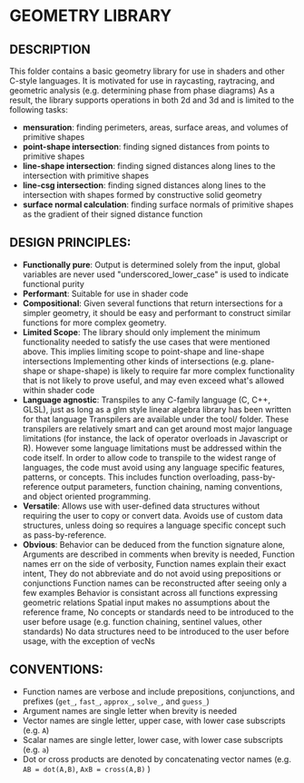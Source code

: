 # GEOMETRY LIBRARY

## DESCRIPTION
This folder contains a basic geometry library for use in shaders and other C-style languages. 
It is motivated for use in raycasting, raytracing, and geometric analysis (e.g. determining phase from phase diagrams)
As a result, the library supports operations in both 2d and 3d and is limited to the following tasks:
* **mensuration**: finding perimeters, areas, surface areas, and volumes of primitive shapes
* **point-shape intersection**: finding signed distances from points to primitive shapes
* **line-shape intersection**: finding signed distances along lines to the intersection with primitive shapes
* **line-csg intersection**: finding signed distances along lines to the intersection with shapes formed by constructive solid geometry
* **surface normal calculation**: finding surface normals of primitive shapes as the gradient of their signed distance function

## DESIGN PRINCIPLES:
* **Functionally pure**: 
  Output is determined solely from the input, global variables are never used
   "underscored_lower_case" is used to indicate functional purity
* **Performant**:
  Suitable for use in shader code
* **Compositional**:
  Given several functions that return intersections for a simpler geometry,
   it should be easy and performant to construct similar functions for more complex geometry.
* **Limited Scope**:
  The library should only implement the minimum functionality needed to satisfy 
   the use cases that were mentioned above.
  This implies limiting scope to point-shape and line-shape intersections
  Implementing other kinds of intersections (e.g. plane-shape or shape-shape)
   is likely to require far more complex functionality that is not likely to prove useful,
   and may even exceed what's allowed within shader code
* **Language agnostic**: 
  Transpiles to any C-family language (C, C++, GLSL), 
   just as long as a glm style linear algebra library has been written for that language
  Transpilers are available under the tool/ folder.
  These transpilers are relatively smart and can get around most major 
   language limitations (for instance, the lack of operator overloads in Javascript or R).
  However some language limitations must be addressed within the code itself. 
  In order to allow code to transpile to the widest range of languages,
   the code must avoid using any language specific features, patterns, or concepts.
  This includes function overloading, pass-by-reference output parameters,
   function chaining, naming conventions, and object oriented programming.
* **Versatile**:
  Allows use with user-defined data structures without requiring the user to copy or convert data.
  Avoids use of custom data structures, unless doing so requires a
   language specific concept such as pass-by-reference.
* **Obvious**: 
  Behavior can be deduced from the function signature alone,
  Arguments are described in comments when brevity is needed,
  Function names err on the side of verbosity, 
  Function names explain their exact intent,
  They do not abbreviate and do not avoid using prepositions or conjunctions
  Function names can be reconstructed after seeing only a few examples
  Behavior is consistant across all functions expressing geometric relations
  Spatial input makes no assumptions about the reference frame, 
  No concepts or standards need to be introduced to the user before usage (e.g. function chaining, sentinel values, other standards)
  No data structures need to be introduced to the user before usage, with the exception of vecNs

## CONVENTIONS:
* Function names are verbose and include prepositions, conjunctions, 
   and prefixes (`get_`, `fast_`, `approx_`, `solve_`, and `guess_`)
* Argument names are single letter when brevity is needed
* Vector names are single letter, upper case, with lower case subscripts (e.g. `A`)
* Scalar names are single letter, lower case, with lower case subscripts (e.g. `a`)
* Dot or cross products are denoted by concatenating vector names 
   (e.g. `AB = dot(A,B)`, `AxB = cross(A,B)` )
